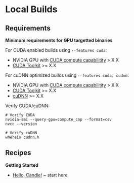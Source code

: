 
# Local Builds

## Requirements

**Minimum requirements for GPU targetted binaries**

For CUDA enabled builds using `--features cuda`:
* NVIDIA GPU with [CUDA compute capabilitity](https://developer.nvidia.com/cuda-gpus) > X.X
* [CUDA Toolkit](https://developer.nvidia.com/cuda-downloads) >= X.X

For cuDNN optimized builds using `--features cuda, cudnn`:
* NVIDIA GPU with [CUDA compute capabilitity](https://developer.nvidia.com/cuda-gpus) > X.X
* [CUDA Toolkit](https://developer.nvidia.com/cuda-downloads) >= X.X
* [cuDNN](https://developer.nvidia.com/cudnn) >= X.X

Verify CUDA/cuDNN:
```
# Verify CUDA
nvidia-smi --query-gpu=compute_cap --format=csv
nvcc --version

# Verify cuDNN
whereis cudnn.h
```

## Recipes

**Getting Started**

- [Hello, Candle!](./hello-candle.md) ~ start here